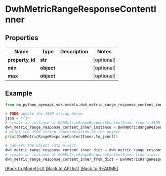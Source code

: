 # DwhMetricRangeResponseContentInner


## Properties

Name | Type | Description | Notes
------------ | ------------- | ------------- | -------------
**property_id** | **str** |  | [optional] 
**min** | **object** |  | [optional] 
**max** | **object** |  | [optional] 

## Example

```python
from cm_python_openapi_sdk.models.dwh_metric_range_response_content_inner import DwhMetricRangeResponseContentInner

# TODO update the JSON string below
json = "{}"
# create an instance of DwhMetricRangeResponseContentInner from a JSON string
dwh_metric_range_response_content_inner_instance = DwhMetricRangeResponseContentInner.from_json(json)
# print the JSON string representation of the object
print(DwhMetricRangeResponseContentInner.to_json())

# convert the object into a dict
dwh_metric_range_response_content_inner_dict = dwh_metric_range_response_content_inner_instance.to_dict()
# create an instance of DwhMetricRangeResponseContentInner from a dict
dwh_metric_range_response_content_inner_from_dict = DwhMetricRangeResponseContentInner.from_dict(dwh_metric_range_response_content_inner_dict)
```
[[Back to Model list]](../README.md#documentation-for-models) [[Back to API list]](../README.md#documentation-for-api-endpoints) [[Back to README]](../README.md)


